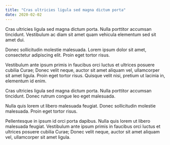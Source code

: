```yaml
---
title: "Cras ultricies ligula sed magna dictum porta"
date: 2020-02-02
---
```


Cras ultricies ligula sed magna dictum porta. Nulla porttitor accumsan tincidunt. Vestibulum ac diam sit amet quam vehicula elementum sed sit amet dui.

Donec sollicitudin molestie malesuada. Lorem ipsum dolor sit amet, consectetur adipiscing elit. Proin eget tortor risus.

Vestibulum ante ipsum primis in faucibus orci luctus et ultrices posuere cubilia Curae; Donec velit neque, auctor sit amet aliquam vel, ullamcorper sit amet ligula. Proin eget tortor risus. Quisque velit nisi, pretium ut lacinia in, elementum id enim.

Cras ultricies ligula sed magna dictum porta. Nulla porttitor accumsan tincidunt. Donec rutrum congue leo eget malesuada.

Nulla quis lorem ut libero malesuada feugiat. Donec sollicitudin molestie malesuada. Proin eget tortor risus.

Pellentesque in ipsum id orci porta dapibus. Nulla quis lorem ut libero malesuada feugiat. Vestibulum ante ipsum primis in faucibus orci luctus et ultrices posuere cubilia Curae; Donec velit neque, auctor sit amet aliquam vel, ullamcorper sit amet ligula.

